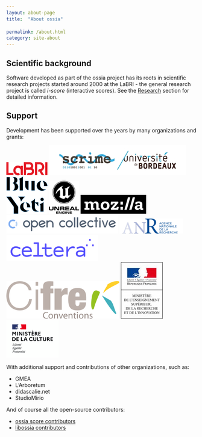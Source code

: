 ```yaml
---
layout: about-page
title:  "About ossia"

permalink: /about.html
category: site-about
---
```


## Scientific background

Software developed as part of the ossia project has its roots in scientific research projects started around 2000 at the LaBRI - the general research project is called <i>i-score</i> (interactive scores). See the [Research](research) section for detailed information.
<!-- <img class="post-image" src="https://raw.githubusercontent.com/OSSIA/score/master/docs/score.png"/> -->


## Support
Development has been supported over the years by many organizations and grants:
<div class="logo-grid" style="justify-content: center;">
<a href="https://www.labri.fr/"><img src="/assets/logo/LABRI_BIG.png"/></a>
<a href="https://scrime.u-bordeaux.fr/"><img src="/assets/logo/logo-SCRIME-2018-Light.jpg"/></a>
<a href="https://www.blueyeti.fr/"><img src="/assets/logo/blueyeti.png"/></a>
<a href="https://www.unrealengine.com/"><img src="/assets/logo/unreal_engine.png" width="80" height="auto"/></a>
<a href="https://www.mozilla.org/" ><img src="/assets/logo/mozilla-logo.png"/></a>
<a href="https://opencollective.com/"><img src="/assets/logo/opencollectivelogo.png" /></a>
<a href="https://anr.fr/" ><img src="/assets/logo/anr-logo.png"/></a>
<a href="https://celtera.dev"><img src="/assets/logo/celtera.png"/></a>
<a href="https://www.anrt.asso.fr/fr/cifre-7843"><img src="/assets/logo/logo-cifre-s.png"/></a>
<a href="https://www.enseignementsup-recherche.gouv.fr/"><img src="/assets/logo/ministere-sup.jpg"/></a>
<a href="https://www.education.gouv.fr/"><img src="/assets/logo/logo-ministere-de-la-culture.png"/></a>
</div>

With additional support and contributions of other organizations, such as:
* GMEA
* L’Arboretum
* didascalie.net
* StudioMirio

And of course all the open-source contributors:

* [ossia score contributors](https://github.com/ossia/score/graphs/contributors)
* [libossia contributors](https://github.com/ossia/libossia/graphs/contributors)

